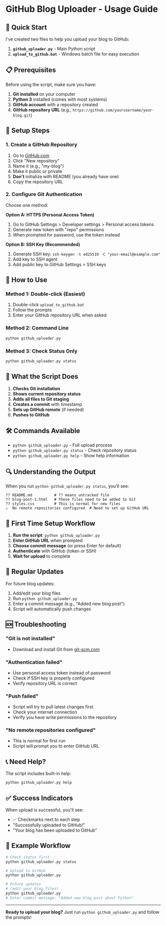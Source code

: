 # GitHub Blog Uploader - Usage Guide

## 🚀 Quick Start

I've created two files to help you upload your blog to GitHub:

1. **`github_uploader.py`** - Main Python script
2. **`upload_to_github.bat`** - Windows batch file for easy execution

## 📋 Prerequisites

Before using the script, make sure you have:

1. **Git installed** on your computer
2. **Python 3** installed (comes with most systems)
3. **GitHub account** with a repository created
4. **GitHub repository URL** (e.g., `https://github.com/yourusername/your-blog.git`)

## 🔧 Setup Steps

### 1. Create a GitHub Repository
1. Go to [GitHub.com](https://github.com)
2. Click "New repository"
3. Name it (e.g., "my-blog")
4. Make it public or private
5. **Don't** initialize with README (you already have one)
6. Copy the repository URL

### 2. Configure Git Authentication
Choose one method:

**Option A: HTTPS (Personal Access Token)**
1. Go to GitHub Settings > Developer settings > Personal access tokens
2. Generate new token with "repo" permissions
3. When prompted for password, use the token instead

**Option B: SSH Key (Recommended)**
1. Generate SSH key: `ssh-keygen -t ed25519 -C "your-email@example.com"`
2. Add key to SSH agent
3. Add public key to GitHub Settings > SSH keys

## 🎯 How to Use

### Method 1: Double-click (Easiest)
1. Double-click `upload_to_github.bat`
2. Follow the prompts
3. Enter your GitHub repository URL when asked

### Method 2: Command Line
```bash
python github_uploader.py
```

### Method 3: Check Status Only
```bash
python github_uploader.py status
```

## 📖 What the Script Does

1. **Checks Git installation**
2. **Shows current repository status**
3. **Adds all files to Git staging**
4. **Creates a commit** with timestamp
5. **Sets up GitHub remote** (if needed)
6. **Pushes to GitHub**

## 🛠️ Commands Available

- `python github_uploader.py` - Full upload process
- `python github_uploader.py status` - Check repository status
- `python github_uploader.py help` - Show help information

## 🔍 Understanding the Output

When you run `python github_uploader.py status`, you'll see:

```
?? README.md          # ?? means untracked file
?? blog-post-1.html   # These files need to be added to Git
?? styles.css         # This is normal for new files
⚠️  No remote repositories configured  # Need to set up GitHub URL
```

## 🚀 First Time Setup Workflow

1. **Run the script**: `python github_uploader.py`
2. **Enter GitHub URL** when prompted
3. **Choose commit message** (or press Enter for default)
4. **Authenticate** with GitHub (token or SSH)
5. **Wait for upload** to complete

## 🔄 Regular Updates

For future blog updates:
1. Add/edit your blog files
2. Run `python github_uploader.py`
3. Enter a commit message (e.g., "Added new blog post")
4. Script will automatically push changes

## 🆘 Troubleshooting

### "Git is not installed"
- Download and install Git from [git-scm.com](https://git-scm.com)

### "Authentication failed"
- Use personal access token instead of password
- Check if SSH key is properly configured
- Verify repository URL is correct

### "Push failed"
- Script will try to pull latest changes first
- Check your internet connection
- Verify you have write permissions to the repository

### "No remote repositories configured"
- This is normal for first run
- Script will prompt you to enter GitHub URL

## 📞 Need Help?

The script includes built-in help:
```bash
python github_uploader.py help
```

## ✅ Success Indicators

When upload is successful, you'll see:
- ✅ Checkmarks next to each step
- "Successfully uploaded to GitHub!"
- "Your blog has been uploaded to GitHub"

## 📝 Example Workflow

```bash
# Check status first
python github_uploader.py status

# Upload to GitHub
python github_uploader.py

# Future updates
# (edit your blog files)
python github_uploader.py
# Enter commit message: "Added new blog post about Python"
```

---

**Ready to upload your blog?** Just run `python github_uploader.py` and follow the prompts!
